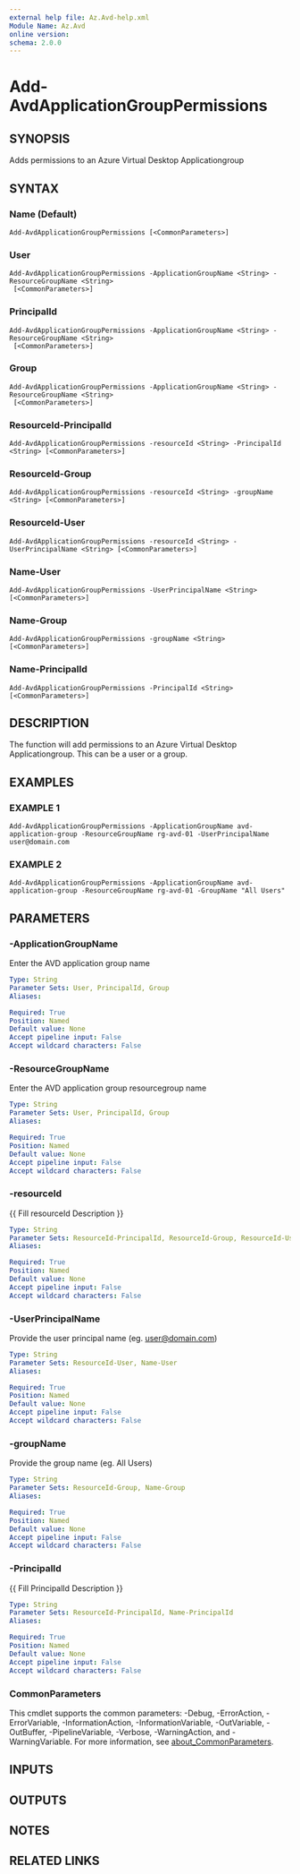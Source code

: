 ```yaml
---
external help file: Az.Avd-help.xml
Module Name: Az.Avd
online version:
schema: 2.0.0
---
```


# Add-AvdApplicationGroupPermissions

## SYNOPSIS
Adds permissions to an Azure Virtual Desktop Applicationgroup

## SYNTAX

### Name (Default)
```
Add-AvdApplicationGroupPermissions [<CommonParameters>]
```

### User
```
Add-AvdApplicationGroupPermissions -ApplicationGroupName <String> -ResourceGroupName <String>
 [<CommonParameters>]
```

### PrincipalId
```
Add-AvdApplicationGroupPermissions -ApplicationGroupName <String> -ResourceGroupName <String>
 [<CommonParameters>]
```

### Group
```
Add-AvdApplicationGroupPermissions -ApplicationGroupName <String> -ResourceGroupName <String>
 [<CommonParameters>]
```

### ResourceId-PrincipalId
```
Add-AvdApplicationGroupPermissions -resourceId <String> -PrincipalId <String> [<CommonParameters>]
```

### ResourceId-Group
```
Add-AvdApplicationGroupPermissions -resourceId <String> -groupName <String> [<CommonParameters>]
```

### ResourceId-User
```
Add-AvdApplicationGroupPermissions -resourceId <String> -UserPrincipalName <String> [<CommonParameters>]
```

### Name-User
```
Add-AvdApplicationGroupPermissions -UserPrincipalName <String> [<CommonParameters>]
```

### Name-Group
```
Add-AvdApplicationGroupPermissions -groupName <String> [<CommonParameters>]
```

### Name-PrincipalId
```
Add-AvdApplicationGroupPermissions -PrincipalId <String> [<CommonParameters>]
```

## DESCRIPTION
The function will add permissions to an Azure Virtual Desktop Applicationgroup.
This can be a user or a group.

## EXAMPLES

### EXAMPLE 1
```
Add-AvdApplicationGroupPermissions -ApplicationGroupName avd-application-group -ResourceGroupName rg-avd-01 -UserPrincipalName user@domain.com
```

### EXAMPLE 2
```
Add-AvdApplicationGroupPermissions -ApplicationGroupName avd-application-group -ResourceGroupName rg-avd-01 -GroupName "All Users"
```

## PARAMETERS

### -ApplicationGroupName
Enter the AVD application group name

```yaml
Type: String
Parameter Sets: User, PrincipalId, Group
Aliases:

Required: True
Position: Named
Default value: None
Accept pipeline input: False
Accept wildcard characters: False
```

### -ResourceGroupName
Enter the AVD application group resourcegroup name

```yaml
Type: String
Parameter Sets: User, PrincipalId, Group
Aliases:

Required: True
Position: Named
Default value: None
Accept pipeline input: False
Accept wildcard characters: False
```

### -resourceId
{{ Fill resourceId Description }}

```yaml
Type: String
Parameter Sets: ResourceId-PrincipalId, ResourceId-Group, ResourceId-User
Aliases:

Required: True
Position: Named
Default value: None
Accept pipeline input: False
Accept wildcard characters: False
```

### -UserPrincipalName
Provide the user principal name (eg.
user@domain.com)

```yaml
Type: String
Parameter Sets: ResourceId-User, Name-User
Aliases:

Required: True
Position: Named
Default value: None
Accept pipeline input: False
Accept wildcard characters: False
```

### -groupName
Provide the group name (eg.
All Users)

```yaml
Type: String
Parameter Sets: ResourceId-Group, Name-Group
Aliases:

Required: True
Position: Named
Default value: None
Accept pipeline input: False
Accept wildcard characters: False
```

### -PrincipalId
{{ Fill PrincipalId Description }}

```yaml
Type: String
Parameter Sets: ResourceId-PrincipalId, Name-PrincipalId
Aliases:

Required: True
Position: Named
Default value: None
Accept pipeline input: False
Accept wildcard characters: False
```

### CommonParameters
This cmdlet supports the common parameters: -Debug, -ErrorAction, -ErrorVariable, -InformationAction, -InformationVariable, -OutVariable, -OutBuffer, -PipelineVariable, -Verbose, -WarningAction, and -WarningVariable. For more information, see [about_CommonParameters](http://go.microsoft.com/fwlink/?LinkID=113216).

## INPUTS

## OUTPUTS

## NOTES

## RELATED LINKS

